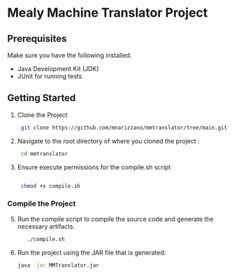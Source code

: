 # Mealy Machine Translator Project 


## Prerequisites 

Make sure you have the following installed:

- Java Development Kit (JDK)
- JUnit for running tests 

## Getting Started

1. Clone the Project
    ```bash
     git clone https://github.com/mnarizzano/mmtranslator/tree/main.git


3. Navigate to the root directory of where you cloned the project :
    ```bash
     cd mmtranslator

4. Ensure execute permissions for the  compile.sh  script
   ```bash

    chmod +x compile.sh


### Compile the Project

5. Run the compile script to compile the source code and generate the necessary artifacts.
    ```bash
       ./compile.sh

6. Run the project using the JAR file that is generated: 
    ```bash
    java -jar MMTranslator.jar
